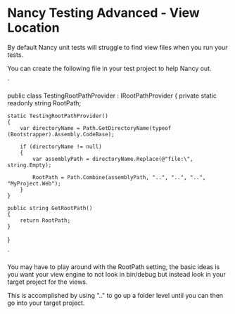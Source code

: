 # Nancy Testing Advanced - View Location

By default Nancy unit tests will struggle to find view files when you run your tests.

You can create the following file in your test project to help Nancy out.

`

public class TestingRootPathProvider : IRootPathProvider
{
    private static readonly string RootPath;

    static TestingRootPathProvider()
    {
        var directoryName = Path.GetDirectoryName(typeof (Bootstrapper).Assembly.CodeBase);

        if (directoryName != null)
        {
            var assemblyPath = directoryName.Replace(@"file:\", string.Empty);

            RootPath = Path.Combine(assemblyPath, "..", "..", "..", "MyProject.Web");
        }
    }

    public string GetRootPath()
    {
        return RootPath;
    }
}

`

You may have to play around with the RootPath setting, the basic ideas is you want your view engine to not look in bin/debug but instead look in your target project for the views.

This is accomplished by using ".." to go up a folder level until you can then go into your target project.